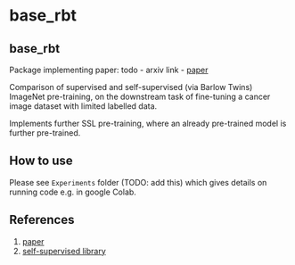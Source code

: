 # base_rbt


## base_rbt

Package implementing paper: todo - arxiv link - [paper](link-to-paper)

Comparison of supervised and self-supervised (via Barlow Twins) ImageNet
pre-training, on the downstream task of fine-tuning a cancer image
dataset with limited labelled data.

Implements further SSL pre-training, where an already pre-trained model
is further pre-trained.

<!-- WARNING: THIS FILE WAS AUTOGENERATED! DO NOT EDIT! -->

## How to use

Please see `Experiments` folder (TODO: add this) which gives details on
running code e.g. in google Colab.

## References

1.  [paper](link-to-paper)
2.  [self-supervised
    library](https://github.com/KeremTurgutlu/self_supervised)
